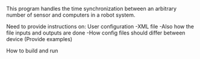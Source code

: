 This program handles the time synchronization between an arbitrary number of sensor and computers in a robot system.

Need to provide instructions on:
User configuration
 -XML file
 -Also how the file inputs and outputs are done
 -How config files should differ between device
(Provide examples)

How to build and run

